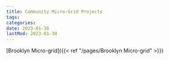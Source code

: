 ```yaml
---
title: Community Micro-Grid Projects
tags:
categories:
date: 2023-01-30
lastMod: 2023-01-30
---
```

[Brooklyn Micro-grid]({{< ref "/pages/Brooklyn Micro-grid" >}})


